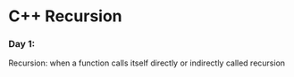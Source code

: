 # C++ Recursion


<html>
    <h3> Day 1:</h3>
    <p>Recursion: when a function calls itself directly or indirectly called recursion</p>
        
    
</html>
